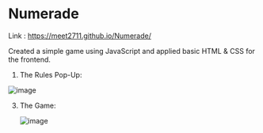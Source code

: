 # Numerade

Link : https://meet2711.github.io/Numerade/

Created a simple game using JavaScript and applied basic HTML & CSS for the frontend.

1) The Rules Pop-Up:


   
  ![image](https://github.com/meet2711/Numerade/assets/98169522/5535b274-752f-4ef7-9a82-827fb0c30fb8)

3) The Game:



   ![image](https://github.com/meet2711/Numerade/assets/98169522/05544268-fd37-478c-b2bb-a99f77343703)
